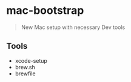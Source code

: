 # mac-bootstrap

> New Mac setup with necessary Dev tools

## Tools

- xcode-setup
- brew.sh
- brewfile